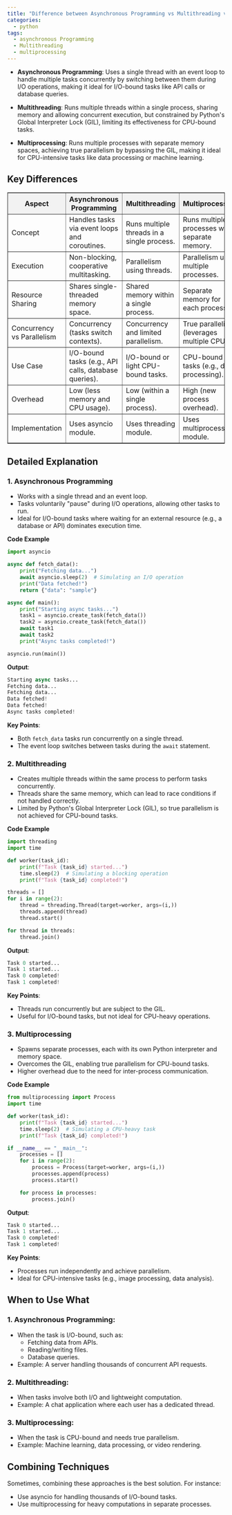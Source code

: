 ```yaml
---
title: "Difference between Asynchronous Programming vs Multithreading vs Multiprocessing in Python"
categories:
  - python
tags:
  - asynchronous Programming
  - Multithreading
  - multiprocessing
---
```

- **Asynchronous Programming**: Uses a single thread with an event loop to handle multiple tasks concurrently by switching between them during I/O operations, making it ideal for I/O-bound tasks like API calls or database queries.

- **Multithreading**: Runs multiple threads within a single process, sharing memory and allowing concurrent execution, but constrained by Python's Global Interpreter Lock (GIL), limiting its effectiveness for CPU-bound tasks.

- **Multiprocessing**: Runs multiple processes with separate memory spaces, achieving true parallelism by bypassing the GIL, making it ideal for CPU-intensive tasks like data processing or machine learning.

## Key Differences
<table border="1" style="border-collapse: collapse; width: 100%;">
    <thead>
        <tr style="background-color: #f2f2f2;">
            <th>Aspect</th>
            <th>Asynchronous Programming</th>
            <th>Multithreading</th>
            <th>Multiprocessing</th>
        </tr>
    </thead>
    <tbody>
        <tr>
            <td>Concept</td>			
            <td>Handles tasks via event loops and coroutines.</td>
            <td>Runs multiple threads in a single process.</td>
            <td>Runs multiple processes with separate memory.</td>
        </tr>
        <tr>
            <td>Execution</td>			
            <td>Non-blocking, cooperative multitasking.</td>
            <td>Parallelism using threads.</td>
            <td>Parallelism using multiple processes.</td>
        </tr>
        <tr>
            <td>Resource Sharing</td>			
            <td>Shares single-threaded memory space.</td>
            <td>Shared memory within a single process.</td>
            <td>Separate memory for each process.</td>
        </tr>
        <tr>
            <td>Concurrency vs Parallelism</td>			
            <td>Concurrency (tasks switch contexts).</td>
            <td>Concurrency and limited parallelism.</td>
            <td>True parallelism (leverages multiple CPUs).</td>
        </tr>
        <tr>
            <td>Use Case</td>
            <td>I/O-bound tasks (e.g., API calls, database queries).</td>
            <td>I/O-bound or light CPU-bound tasks.</td>
            <td>CPU-bound tasks (e.g., data processing).</td>
        </tr>
        <tr>
            <td>Overhead</td>
            <td>Low (less memory and CPU usage).</td>
            <td>Low (within a single process).</td>
            <td>High (new process overhead).</td>
        </tr>
        <tr>
            <td>Implementation</td>
            <td>Uses asyncio module.</td>
            <td>Uses threading module.</td>
            <td>Uses multiprocessing module.</td>
        </tr>
    </tbody>
</table>

## Detailed Explanation
### 1. Asynchronous Programming
- Works with a single thread and an event loop.
- Tasks voluntarily "pause" during I/O operations, allowing other tasks to run.
- Ideal for I/O-bound tasks where waiting for an external resource (e.g., a database or API) dominates execution time.

**Code Example**
```python
import asyncio

async def fetch_data():
    print("Fetching data...")
    await asyncio.sleep(2)  # Simulating an I/O operation
    print("Data fetched!")
    return {"data": "sample"}

async def main():
    print("Starting async tasks...")
    task1 = asyncio.create_task(fetch_data())
    task2 = asyncio.create_task(fetch_data())
    await task1
    await task2
    print("Async tasks completed!")

asyncio.run(main())
```
**Output**:
```python
Starting async tasks...
Fetching data...
Fetching data...
Data fetched!
Data fetched!
Async tasks completed!
```

**Key Points**:

- Both `fetch_data` tasks run concurrently on a single thread.
- The event loop switches between tasks during the `await` statement.

### 2. Multithreading
- Creates multiple threads within the same process to perform tasks concurrently.
- Threads share the same memory, which can lead to race conditions if not handled correctly.
- Limited by Python's Global Interpreter Lock (GIL), so true parallelism is not achieved for CPU-bound tasks.

**Code Example**
```python
import threading
import time

def worker(task_id):
    print(f"Task {task_id} started...")
    time.sleep(2)  # Simulating a blocking operation
    print(f"Task {task_id} completed!")

threads = []
for i in range(2):
    thread = threading.Thread(target=worker, args=(i,))
    threads.append(thread)
    thread.start()

for thread in threads:
    thread.join()
```
**Output**:
```python
Task 0 started...
Task 1 started...
Task 0 completed!
Task 1 completed!
```
**Key Points**:

- Threads run concurrently but are subject to the GIL.
- Useful for I/O-bound tasks, but not ideal for CPU-heavy operations.

### 3. Multiprocessing
- Spawns separate processes, each with its own Python interpreter and memory space.
- Overcomes the GIL, enabling true parallelism for CPU-bound tasks.
- Higher overhead due to the need for inter-process communication.

**Code Example**
```python
from multiprocessing import Process
import time

def worker(task_id):
    print(f"Task {task_id} started...")
    time.sleep(2)  # Simulating a CPU-heavy task
    print(f"Task {task_id} completed!")

if __name__ == "__main__":
    processes = []
    for i in range(2):
        process = Process(target=worker, args=(i,))
        processes.append(process)
        process.start()

    for process in processes:
        process.join()
```
**Output**:
```python
Task 0 started...
Task 1 started...
Task 0 completed!
Task 1 completed!
```
**Key Points**:

- Processes run independently and achieve parallelism.
- Ideal for CPU-intensive tasks (e.g., image processing, data analysis).

## When to Use What
### 1. Asynchronous Programming:
- When the task is I/O-bound, such as:
    - Fetching data from APIs.
    - Reading/writing files.
    - Database queries.
- Example: A server handling thousands of concurrent API requests.

### 2. Multithreading:
- When tasks involve both I/O and lightweight computation.
- Example: A chat application where each user has a dedicated thread.

### 3. Multiprocessing:
- When the task is CPU-bound and needs true parallelism.
- Example: Machine learning, data processing, or video rendering.

## Combining Techniques
Sometimes, combining these approaches is the best solution. For instance:

- Use asyncio for handling thousands of I/O-bound tasks.
- Use multiprocessing for heavy computations in separate processes.
